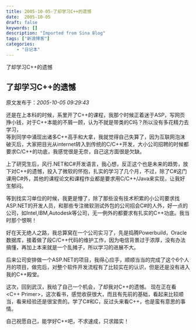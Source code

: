 ```yaml
---
title: 2005-10-05-了却学习C++的遗憾
date:  2005-10-05
draft: false
keywords: []
description: "Imported from Sina Blog"
tags: ["新浪博客"]
categories: 
    - "日记本"
---
```

了却学习C++的遗憾
## 了却学习C++的遗憾

 原文发布于：*2005-10-05 09:29:43*

   
还是在上本科的时候，系里开了C++的课程，我那个时候正着迷于ASP，写网页挣小钱，对于C++本能的不屑一顾，认为不就是带类的C吗？所以没有多花精力去学习，  
等到同学中涌现出诸多C++高手和大拿，我就觉得自己失算了，因为互联网泡沫破灭后，大家把目光从internet转入到传统的C/C++开发，大小公司招聘的时候都要求C/C++的功底，我感觉很是无奈，自己这方面很是欠缺。

  
上了研究生后，风行.NET和C#开发语言，我心想，反正这个也是未来的趋势，放下对C++的遗憾，投入了微软的怀抱，扎实的学习了几个月，不过，除了C#这门课用C#外，其他的课程论文和课程作业都是要求用C/C++/Java来实现，让我好生郁闷。

 
等到找实习单位的时候，我更是懵了，除了那些没有技术积累的小公司要求找ASP.NET的开发人员，和那些专注微软测试外包的公司招会C#的人外，好一点的公司，如Intel,IBM,Autodesk等公司，无一例外的都要求有扎实的C++功底。我当时那个恨啊！

  
好在天无绝人之路，我总算窝在一个公司实习了，先是捣腾Powerbuild，Oracle数据库，接着做了段C/C++代码的维护工作，因为电信背景过于浓厚，没有办法搞懂，再加上本来就是一个乱摊子，所以学习的进展不大。

 
后来公司安排做一个ASP.NET的项目，我得心应手，顺顺当当的完成了这个6个人月的项目，做完后，对整个软件开发流程有了比较实在的认识，但是还是没有进入我的C++殿堂。

 
这次，回到武汉，我给了自己一个机会，了却我对C++的遗憾。 现在正在看<C++
Primer>，这次看书，感觉收获很大，而且有先前的基础，看起来比较顺当，看来经验还是很宝贵的。学了C#和C，反过头来看C++，也是蛮有意思的事情。

  
自己祝愿自己，能学好C++吧，不求速成，只求踏实！


